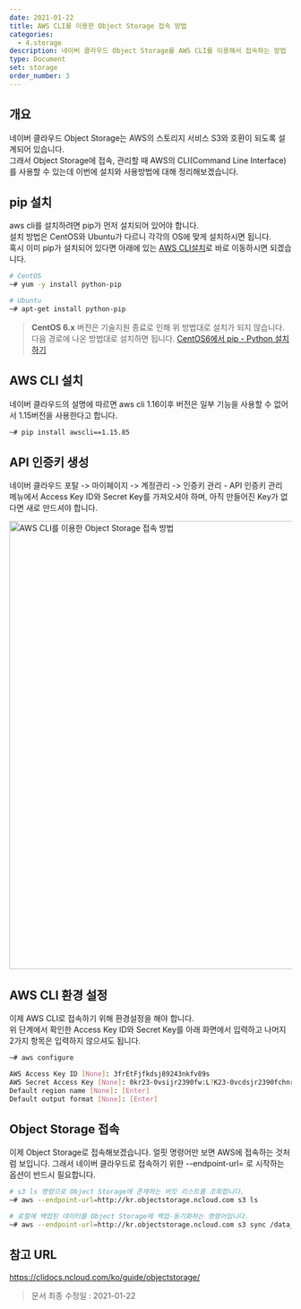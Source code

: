```yaml
---
date: 2021-01-22
title: AWS CLI를 이용한 Object Storage 접속 방법
categories:
  - 4.storage
description: 네이버 클라우드 Object Storage를 AWS CLI를 이용해서 접속하는 방법
type: Document
set: storage
order_number: 3
---
```


## 개요
네이버 클라우드 Object Storage는 AWS의 스토리지 서비스 S3와 호환이 되도록 설계되어 있습니다.  
그래서 Object Storage에 접속, 관리할 때 AWS의 CLI(Command Line Interface)를 사용할 수 있는데 이번에 설치와 사용방법에 대해 정리해보겠습니다.

## pip 설치
aws cli를 설치하려면 pip가 먼저 설치되어 있어야 합니다.  
설치 방법은 CentOS와 Ubuntu가 다르니 각각의 OS에 맞게 설치하시면 됩니다.  
혹시 이미 pip가 설치되어 있다면 아래에 있는 <a href="#aws-cli-%EC%84%A4%EC%B9%98">AWS CLI설치</a>로 바로 이동하시면 되겠습니다.
``` bash
# CentOS
~# yum -y install python-pip

# Ubuntu
~# apt-get install python-pip
```
> **CentOS 6.x** 버전은 기술지원 종료로 인해 위 방법대로 설치가 되지 않습니다. 다음 경로에 나온 방법대로 설치하면 됩니다.
<a href="/1.compute/ncp_server_pip_python_install_centos6/" target="_blank" style="word-break:break-all;">CentOS6에서 pip - Python 설치하기</a>


## AWS CLI 설치
네이버 클라우드의 설명에 따르면 aws cli 1.16이후 버전은 일부 기능을 사용할 수 없어서 1.15버전을 사용한다고 합니다.
``` bash
~# pip install awscli==1.15.85
```

## API 인증키 생성
네이버 클라우드 포탈 -> 마이페이지 -> 계정관리 -> 인증키 관리 - API 인증키 관리 메뉴에서 Access Key ID와 Secret Key를 가져오셔야 하며, 아직 만들어진 Key가 없다면 새로 만드셔야 합니다.

<img src="../../images/ncp_storage_object_storage_api_key_01.jpg" alt="AWS CLI를 이용한 Object Storage 접속 방법" style="width:800px;align:center">

## AWS CLI 환경 설정
이제 AWS CLI로 접속하기 위해 환경설정을 해야 합니다.  
위 단계에서 확인한 Access Key ID와 Secret Key를 아래 화면에서 입력하고 나머지 2가지 항목은 입력하지 않으셔도 됩니다.
``` bash
~# aws configure

AWS Access Key ID [None]: 3frEtFjfkdsj89243nkfv89s
AWS Secret Access Key [None]: 0kr23-0vsijr2390fw:L?K23-0vcdsjr2390fchnr123[]vl/fwsh
Default region name [None]: [Enter]
Default output format [None]: [Enter]
```

## Object Storage 접속
이제 Object Storage로 접속해보겠습니다. 얼핏 명령어만 보면 AWS에 접속하는 것처럼 보입니다. 그래서 네이버 클라우드로 접속하기 위한 --endpoint-url= 로 시작하는 옵션이 반드시 필요합니다.
``` bash
# s3 ls 명령으로 Object Storage에 존재하는 버킷 리스트를 조회합니다.
~# aws --endpoint-url=http://kr.objectstorage.ncloud.com s3 ls

# 로컬에 백업된 데이터를 Object Storage에 백업-동기화하는 명령어입니다.
~# aws --endpoint-url=http://kr.objectstorage.ncloud.com s3 sync /data_backup/ s3://data-back-up/
```

## 참고 URL
<a href="https://clidocs.ncloud.com/ko/guide/objectstorage/" target="_blank" style="word-break:break-all;">https://clidocs.ncloud.com/ko/guide/objectstorage/</a>


> 문서 최종 수정일 : 2021-01-22